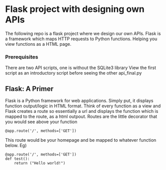 # Flask project with designing own APIs
The following repo is a flask project where we design our own APIs. Flask is a framework which maps HTTP requests to Python functions. Helping you view functions as a HTML page.

### Prerequisites
There are two API scripts, one is without the SQLite3 library
View the first script as an introductory script before seeing the other api_final.py

## Flask: A Primer 
Flask is a Python framework for web applications. Simply put, it displays function output/logic in HTML format. 
Think of every function as a view and Flask creates a route so essentially a url and displays the function which is mapped to the route, as a html outpout.
Routes are the little decorator that you would see above your function
```
@app.route('/', methods=['GET'])
```
This route would be your homepage and be mapped to whatever function below. 
Eg)
```
@app.route('/', methods=['GET'])
def test():
    return ("Hello world!")
```
